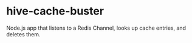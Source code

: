 # hive-cache-buster
Node.js app that listens to a Redis Channel, looks up cache entries, and deletes them.
